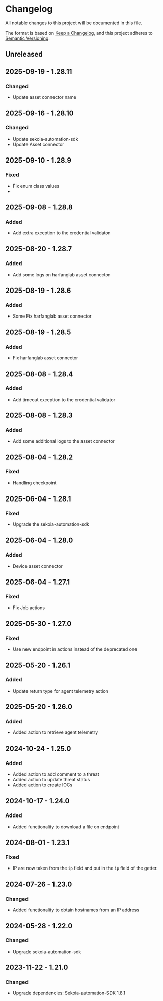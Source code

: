 # Changelog

All notable changes to this project will be documented in this file.

The format is based on [Keep a Changelog](https://keepachangelog.com/en/1.0.0/),
and this project adheres to [Semantic Versioning](https://semver.org/spec/v2.0.0.html).

## Unreleased

## 2025-09-19 - 1.28.11

### Changed

- Update asset connector name

## 2025-09-16 - 1.28.10

### Changed

- Update sekoia-automation-sdk
- Update Asset connector

## 2025-09-10 - 1.28.9

### Fixed

- Fix enum class values
- 
## 2025-09-08 - 1.28.8

### Added

- Add extra exception to the credential validator

## 2025-08-20 - 1.28.7

### Added

- Add some logs on harfanglab asset connector

## 2025-08-19 - 1.28.6

### Added

- Some Fix harfanglab asset connector

## 2025-08-19 - 1.28.5

### Added

- Fix harfanglab asset connector


## 2025-08-08 - 1.28.4

### Added

- Add timeout exception to the credential validator

## 2025-08-08 - 1.28.3

### Added

- Add some additional logs to the asset connector

## 2025-08-04 - 1.28.2

### Fixed

- Handling checkpoint

## 2025-06-04 - 1.28.1

### Fixed

- Upgrade the sekoia-automation-sdk

## 2025-06-04 - 1.28.0

### Added

- Device asset connector

## 2025-06-04 - 1.27.1

### Fixed

- Fix Job actions

## 2025-05-30 - 1.27.0

### Fixed

- Use new endpoint in actions instead of the deprecated one

## 2025-05-20 - 1.26.1

### Added

- Update return type for agent telemetry action

## 2025-05-20 - 1.26.0

### Added

- Added action to retrieve agent telemetry

## 2024-10-24 - 1.25.0

### Added

- Added action to add comment to a threat
- Added action to update threat status
- Added action to create IOCs

## 2024-10-17 - 1.24.0

### Added

- Added functionality to download a file on endpoint

## 2024-08-01 - 1.23.1

### Fixed

- IP are now taken from the `ip` field and put in the `ip` field of the getter.

## 2024-07-26 - 1.23.0

### Changed

- Added functionality to obtain hostnames from an IP address

## 2024-05-28 - 1.22.0

### Changed

- Upgrade sekoia-automation-sdk

## 2023-11-22 - 1.21.0

### Changed

- Upgrade dependencies: Sekoia-automation-SDK 1.8.1
